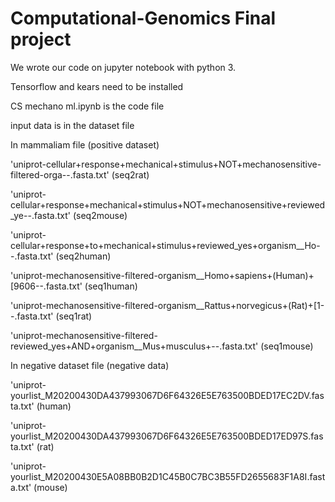 # Computational-Genomics Final project
We wrote our code on jupyter notebook with python 3. 

Tensorflow and kears need to be installed

CS mechano ml.ipynb is the code file

input data is in the dataset file

In mammaliam file (positive dataset)

'uniprot-cellular+response+mechanical+stimulus+NOT+mechanosensitive-filtered-orga--.fasta.txt' (seq2rat)

'uniprot-cellular+response+mechanical+stimulus+NOT+mechanosensitive+reviewed_ye--.fasta.txt'  (seq2mouse)

'uniprot-cellular+response+to+mechanical+stimulus+reviewed_yes+organism__Ho--.fasta.txt' (seq2human)

'uniprot-mechanosensitive-filtered-organism__Homo+sapiens+(Human)+[9606--.fasta.txt' (seq1human)

'uniprot-mechanosensitive-filtered-organism__Rattus+norvegicus+(Rat)+[1--.fasta.txt' (seq1rat)

'uniprot-mechanosensitive-filtered-reviewed_yes+AND+organism__Mus+musculus+--.fasta.txt' (seq1mouse)

In negative dataset file (negative data)

'uniprot-yourlist_M20200430DA437993067D6F64326E5E763500BDED17EC2DV.fasta.txt'  (human)

'uniprot-yourlist_M20200430DA437993067D6F64326E5E763500BDED17ED97S.fasta.txt'  (rat)

'uniprot-yourlist_M20200430E5A08BB0B2D1C45B0C7BC3B55FD2655683F1A8I.fasta.txt'  (mouse)
